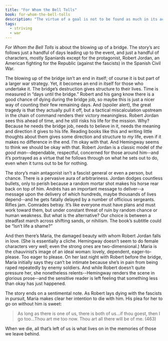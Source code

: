 ```yaml
---
title: "For Whom the Bell Tolls"
book: for-whom-the-bell-tolls
description: "The virtue of a goal is not to be found as much in its accomplishment as in the direction and meaning it can give a life."
tags:
  - striving
  - war
---
```


*For Whom the Bell Tolls* is about the blowing up of a bridge. The story’s arc follows just a handful of days leading up to the event, and just a handful of characters, mostly Spaniards except for the protagonist, Robert Jordan, an American fighting for the Republic (against the fascists) in the Spanish Civil War.

The blowing up of the bridge isn’t an end in itself; of course it is but part of a larger war strategy. Yet, it becomes an end in itself for those who undertake it. The bridge’s destruction gives structure to their lives. Time is measured in “days until the bridge.” Robert and his gang know there is a good chance of dying during the bridge job, so maybe this is just a nicer way of counting their few remaining days. And (spoiler alert), the great tragedy is that they actually pull it off, but a tactical miscalculation upstream in the chain of command renders their victory meaningless. Robert Jordan sees this ahead of time, and he still risks his life for the mission. Why? Because he needs the bridge job, needs to believe in it, needs the meaning and direction it gives to his life. Reading books like this and writing little thoughts about them gives some direction and structure to *my* life, even if it makes no difference in the end. I’m okay with that. And Hemingway seems to think we should be okay with that. Robert Jordan is a classic model of *the good man*--dependable, respectful, concerned for those around him--and it’s portrayed as a virtue that he follows through on what he sets out to do, even when it turns out to be for nothing.

The story’s main antagonist isn’t a fascist general or even a person, but chance. There is a pervasive aura of arbitrariness. Jordan dodges countless bullets, only to perish because a random mortar shot makes his horse rear back on top of him. Andrés has an important message to deliver--a message upon the delivery of which hundreds, maybe thousands of lives depend--and he gets fatally delayed by a number of officious sergeants. Rifles jam. Comrades betray. It’s like everyone must have plans and must work toward them, but under constant threat of ruin by random chance or human weakness. But what is the alternative? Our choice is between a steadfast march across shifting sands, or nihilism. The book’s subtitle could be “Isn’t life a shame?” 

And then there’s Maria, the damaged beauty with whom Robert Jordan falls in love. (She is essentially a cliche. Hemingway doesn’t seem to do female characters very well; even the strong ones are two-dimensional.) Maria is the chauvinist’s image of an ideal woman: lovely, dependent, eager-to-please. Too eager to please. On her last night with Robert before the bridge, Maria initially says they can’t be intimate because she’s in pain from being raped repeatedly by enemy soldiers. And while Robert doesn’t quite pressure her, she nonetheless relents--Hemingway renders the scene in glorious prose--and the sensitive reader is left feeling that something less than okay has just happened.

The story ends on a sentimental note. As Robert lays dying with the fascists in pursuit, Maria makes clear her intention to die with him. His plea for her to go on without him is sweet:

> As long as there is one of us, there is both of us...if thou goest, then I go too...Thou art me too now. Thou art all there will be of me. (463)

When we die, all that’s left of us is what lives on in the memories of those we leave behind.